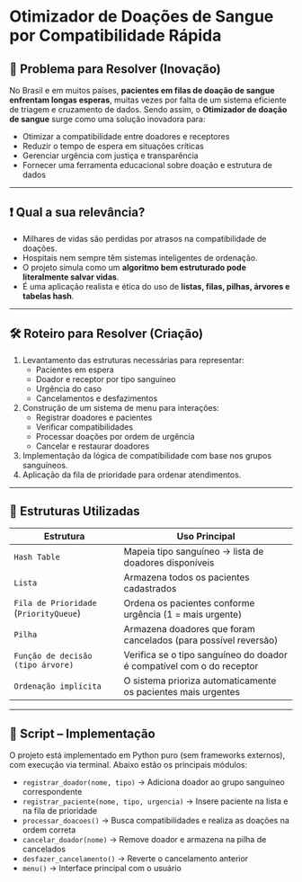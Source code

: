 # Otimizador de Doações de Sangue por Compatibilidade Rápida 

## 🧩 Problema para Resolver (Inovação)

No Brasil e em muitos países, **pacientes em filas de doação de sangue enfrentam longas esperas**, muitas vezes por falta de um sistema eficiente de triagem e cruzamento de dados. Sendo assim, o **Otimizador de doação de sangue** surge como uma solução inovadora para:

- Otimizar a compatibilidade entre doadores e receptores
- Reduzir o tempo de espera em situações críticas
- Gerenciar urgência com justiça e transparência
- Fornecer uma ferramenta educacional sobre doação e estrutura de dados

---

## ❗ Qual a sua relevância?

- Milhares de vidas são perdidas por atrasos na compatibilidade de doações.
- Hospitais nem sempre têm sistemas inteligentes de ordenação.
- O projeto simula como um **algoritmo bem estruturado pode literalmente salvar vidas**.
- É uma aplicação realista e ética do uso de **listas, filas, pilhas, árvores e tabelas hash**.

---

## 🛠️ Roteiro para Resolver (Criação)

1. Levantamento das estruturas necessárias para representar:
   - Pacientes em espera
   - Doador e receptor por tipo sanguíneo
   - Urgência do caso
   - Cancelamentos e desfazimentos
2. Construção de um sistema de menu para interações:
   - Registrar doadores e pacientes
   - Verificar compatibilidades
   - Processar doações por ordem de urgência
   - Cancelar e restaurar doadores
3. Implementação da lógica de compatibilidade com base nos grupos sanguíneos.
4. Aplicação da fila de prioridade para ordenar atendimentos.

---

## 🧠 Estruturas Utilizadas

| Estrutura        | Uso Principal                                                 |
|------------------|---------------------------------------------------------------|
| `Hash Table`     | Mapeia tipo sanguíneo → lista de doadores disponíveis         |
| `Lista`          | Armazena todos os pacientes cadastrados                       |
| `Fila de Prioridade` (`PriorityQueue`) | Ordena os pacientes conforme urgência (1 = mais urgente) |
| `Pilha`          | Armazena doadores que foram cancelados (para possível reversão) |
| `Função de decisão (tipo árvore)` | Verifica se o tipo sanguíneo do doador é compatível com o do receptor |
| `Ordenação implícita` | O sistema prioriza automaticamente os pacientes mais urgentes |

---

## 🧪 Script – Implementação

O projeto está implementado em Python puro (sem frameworks externos), com execução via terminal. Abaixo estão os principais módulos:

- `registrar_doador(nome, tipo)` → Adiciona doador ao grupo sanguíneo correspondente
- `registrar_paciente(nome, tipo, urgencia)` → Insere paciente na lista e na fila de prioridade
- `processar_doacoes()` → Busca compatibilidades e realiza as doações na ordem correta
- `cancelar_doador(nome)` → Remove doador e armazena na pilha de cancelados
- `desfazer_cancelamento()` → Reverte o cancelamento anterior
- `menu()` → Interface principal com o usuário
